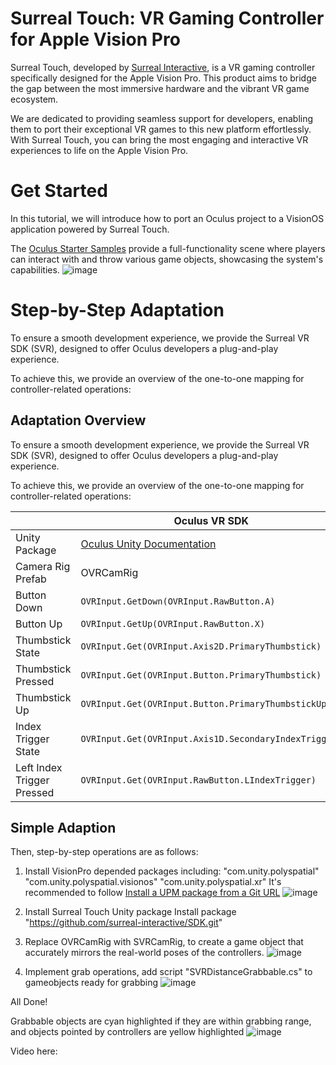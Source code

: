 # Surreal Touch: VR Gaming Controller for Apple Vision Pro

Surreal Touch, developed by [Surreal Interactive](https://surreal-interactive.com), is a VR gaming controller specifically designed for the Apple Vision Pro. This product aims to bridge the gap between the most immersive hardware and the vibrant VR game ecosystem.

We are dedicated to providing seamless support for developers, enabling them to port their exceptional VR games to this new platform effortlessly. With Surreal Touch, you can bring the most engaging and interactive VR experiences to life on the Apple Vision Pro.

# Get Started
In this tutorial, we will introduce how to port an Oculus project to a VisionOS application powered by Surreal Touch.

The [Oculus Starter Samples](https://github.com/oculus-samples/Unity-StarterSamples) provide a full-functionality scene where players can interact with and throw various game objects, showcasing the system's capabilities.
![image](https://github.com/surreal-interactive/SDK/assets/73978606/a1173c4a-e16f-4e5b-a56c-181bac135df4)


# Step-by-Step Adaptation
To ensure a smooth development experience, we provide the Surreal VR SDK (SVR), designed to offer Oculus developers a plug-and-play experience.

To achieve this, we provide an overview of the one-to-one mapping for controller-related operations:


## Adaptation Overview

To ensure a smooth development experience, we provide the Surreal VR SDK (SVR), designed to offer Oculus developers a plug-and-play experience.

To achieve this, we provide an overview of the one-to-one mapping for controller-related operations:

| | Oculus VR SDK | Surreal VR SDK |
|--|--|--|
| Unity Package | [Oculus Unity Documentation](https://developer.oculus.com/documentation/unity/unity-ovrinput/) | [Surreal VR SDK GitHub](https://github.com/surreal-vr-sdk) |
| Camera Rig Prefab | OVRCamRig | SVRCamRig |
| Button Down | `OVRInput.GetDown(OVRInput.RawButton.A)` | `SVRInput.GetDown(SVRInput.Button.A)` |
| Button Up | `OVRInput.GetUp(OVRInput.RawButton.X)` | `SVRInput.GetUp(SVRInput.RawButton.X)` |
| Thumbstick State | `OVRInput.Get(OVRInput.Axis2D.PrimaryThumbstick)` | `SVRInput.Get(SVRInput.Axis2D.LThumbstick)` |
| Thumbstick Pressed | `OVRInput.Get(OVRInput.Button.PrimaryThumbstick)` | `SVRInput.Get(SVRInput.Button.LThumbstick)` |
| Thumbstick Up | `OVRInput.Get(OVRInput.Button.PrimaryThumbstickUp)` | `SVRInput.Get(SVRInput.Button.LThumbstickUp)` |
| Index Trigger State | `OVRInput.Get(OVRInput.Axis1D.SecondaryIndexTrigger)` | `SVRInput.Get(SVRInput.Axis1D.RIndexTrigger)` |
| Left Index Trigger Pressed | `OVRInput.Get(OVRInput.RawButton.LIndexTrigger)` | `SVRInput.GetDown(SVRInput.RawButton.LIndexTrigger)` |

## Simple Adaption

Then, step-by-step operations are as follows:
1. Install VisionPro depended packages including:
   "com.unity.polyspatial"
   "com.unity.polyspatial.visionos"
   "com.unity.polyspatial.xr"
It's recommended to follow [Install a UPM package from a Git URL](https://docs.unity3d.com/Manual/upm-ui.html)
![image](https://github.com/surreal-interactive/SDK/assets/73978606/81ac325f-0088-40b3-af75-477b2dd30920)


2. Install Surreal Touch Unity package
Install package "https://github.com/surreal-interactive/SDK.git"

3. Replace OVRCamRig with SVRCamRig, to create a game object that accurately mirrors the real-world poses of the controllers.
![image](https://github.com/surreal-interactive/SDK/assets/73978606/f271bef6-b7f7-4ba2-92f4-20bef6fd9e6d)

4. Implement grab operations, add script "SVRDistanceGrabbable.cs" to gameobjects ready for grabbing
![image](https://github.com/surreal-interactive/SDK/assets/73978606/73218926-defe-4570-ab97-f70245d91efd)

All Done!

Grabbable objects are cyan highlighted if they are within grabbing range, and objects pointed by controllers are yellow highlighted
![image](https://github.com/surreal-interactive/SDK/assets/73978606/d8d6dfb4-4869-46d0-8023-8f36bdc86096)

Video here:
